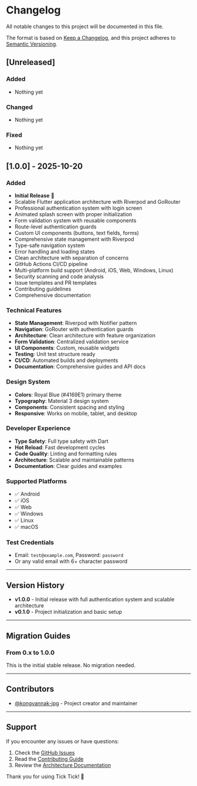 # Changelog

All notable changes to this project will be documented in this file.

The format is based on [Keep a Changelog](https://keepachangelog.com/en/1.0.0/),
and this project adheres to [Semantic Versioning](https://semver.org/spec/v2.0.0.html).

## [Unreleased]

### Added

- Nothing yet

### Changed

- Nothing yet

### Fixed

- Nothing yet

## [1.0.0] - 2025-10-20

### Added

- **Initial Release** 🎉
- Scalable Flutter application architecture with Riverpod and GoRouter
- Professional authentication system with login screen
- Animated splash screen with proper initialization
- Form validation system with reusable components
- Route-level authentication guards
- Custom UI components (buttons, text fields, forms)
- Comprehensive state management with Riverpod
- Type-safe navigation system
- Error handling and loading states
- Clean architecture with separation of concerns
- GitHub Actions CI/CD pipeline
- Multi-platform build support (Android, iOS, Web, Windows, Linux)
- Security scanning and code analysis
- Issue templates and PR templates
- Contributing guidelines
- Comprehensive documentation

### Technical Features

- **State Management**: Riverpod with Notifier pattern
- **Navigation**: GoRouter with authentication guards
- **Architecture**: Clean architecture with feature organization
- **Form Validation**: Centralized validation service
- **UI Components**: Custom, reusable widgets
- **Testing**: Unit test structure ready
- **CI/CD**: Automated builds and deployments
- **Documentation**: Comprehensive guides and API docs

### Design System

- **Colors**: Royal Blue (#4169E1) primary theme
- **Typography**: Material 3 design system
- **Components**: Consistent spacing and styling
- **Responsive**: Works on mobile, tablet, and desktop

### Developer Experience

- **Type Safety**: Full type safety with Dart
- **Hot Reload**: Fast development cycles
- **Code Quality**: Linting and formatting rules
- **Architecture**: Scalable and maintainable patterns
- **Documentation**: Clear guides and examples

### Supported Platforms

- ✅ Android
- ✅ iOS
- ✅ Web
- ✅ Windows
- ✅ Linux
- ✅ macOS

### Test Credentials

- Email: `test@example.com`, Password: `password`
- Or any valid email with 6+ character password

---

## Version History

- **v1.0.0** - Initial release with full authentication system and scalable architecture
- **v0.1.0** - Project initialization and basic setup

---

## Migration Guides

### From 0.x to 1.0.0

This is the initial stable release. No migration needed.

---

## Contributors

- [@kongvannak-jpg](https://github.com/kongvannak-jpg) - Project creator and maintainer

---

## Support

If you encounter any issues or have questions:

1. Check the [GitHub Issues](https://github.com/kongvannak-jpg/tick_tick/issues)
2. Read the [Contributing Guide](CONTRIBUTING.md)
3. Review the [Architecture Documentation](ARCHITECTURE.md)

Thank you for using Tick Tick! 🎉
